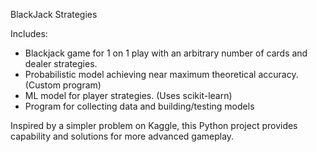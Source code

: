 BlackJack Strategies

Includes:
- Blackjack game for 1 on 1 play with an arbitrary number of cards and dealer strategies.
- Probabilistic model achieving near maximum theoretical accuracy. (Custom program) 
- ML model for player strategies. (Uses scikit-learn)
- Program for collecting data and building/testing models

Inspired by a simpler problem on Kaggle, this Python project provides capability and solutions for more advanced gameplay.
